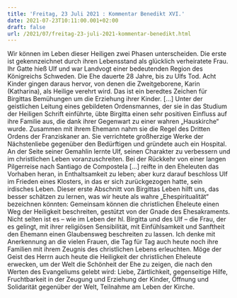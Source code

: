 ```yaml
---
title: 'Freitag, 23 Juli 2021 : Kommentar Benedikt XVI.'
date: 2021-07-23T10:11:00.001+02:00
draft: false
url: /2021/07/freitag-23-juli-2021-kommentar-benedikt.html
---
```


Wir können im Leben dieser Heiligen zwei Phasen unterscheiden. Die erste ist gekennzeichnet durch ihren Lebensstand als glücklich verheiratete Frau. Ihr Gatte hieß Ulf und war Landvogt einer bedeutenden Region des Königreichs Schweden. Die Ehe dauerte 28 Jahre, bis zu Ulfs Tod. Acht Kinder gingen daraus hervor, von denen die Zweitgeborene, Karin (Katharina), als Heilige verehrt wird. Das ist ein beredtes Zeichen für Birgittas Bemühungen um die Erziehung ihrer Kinder. \[…\] Unter der geistlichen Leitung eines gebildeten Ordensmannes, der sie in das Studium der Heiligen Schrift einführte, übte Birgitta einen sehr positiven Einfluss auf ihre Familie aus, die dank ihrer Gegenwart zu einer wahren „Hauskirche“ wurde. Zusammen mit ihrem Ehemann nahm sie die Regel des Dritten Ordens der Franziskaner an. Sie verrichtete großherzige Werke der Nächstenliebe gegenüber den Bedürftigen und gründete auch ein Hospital. An der Seite seiner Gemahlin lernte Ulf, seinen Charakter zu verbessern und im christlichen Leben voranzuschreiten. Bei der Rückkehr von einer langen Pilgerreise nach Santiago de Compostela \[…\] reifte in den Eheleuten das Vorhaben heran, in Enthaltsamkeit zu leben; aber kurz darauf beschloss Ulf im Frieden eines Klosters, in das er sich zurückgezogen hatte, sein irdisches Leben. Dieser erste Abschnitt von Birgittas Leben hilft uns, das besser schätzen zu lernen, was wir heute als wahre „Ehespiritualität“ bezeichnen könnten: Gemeinsam können die christlichen Eheleute einen Weg der Heiligkeit beschreiten, gestützt von der Gnade des Ehesakraments. Nicht selten ist es – wie im Leben der hl. Birgitta und des Ulf – die Frau, der es gelingt, mit ihrer religiösen Sensibilität, mit Einfühlsamkeit und Sanftheit den Ehemann einen Glaubensweg beschreiten zu lassen. Ich denke mit Anerkennung an die vielen Frauen, die Tag für Tag auch heute noch ihre Familien mit ihrem Zeugnis des christlichen Lebens erleuchten. Möge der Geist des Herrn auch heute die Heiligkeit der christlichen Eheleute erwecken, um der Welt die Schönheit der Ehe zu zeigen, die nach den Werten des Evangeliums gelebt wird: Liebe, Zärtlichkeit, gegenseitige Hilfe, Fruchtbarkeit in der Zeugung und Erziehung der Kinder, Öffnung und Solidarität gegenüber der Welt, Teilnahme am Leben der Kirche.